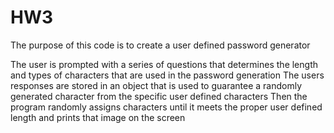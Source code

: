 # HW3
The purpose of this code is to create a user defined password generator

The user is prompted with a series of questions that determines the length and types of characters that are used in the password generation
The users responses are stored in an object that is used to guarantee a randomly generated character from the specific user defined characters
Then the program randomly assigns characters until it meets the proper user defined length and prints that image on the screen
